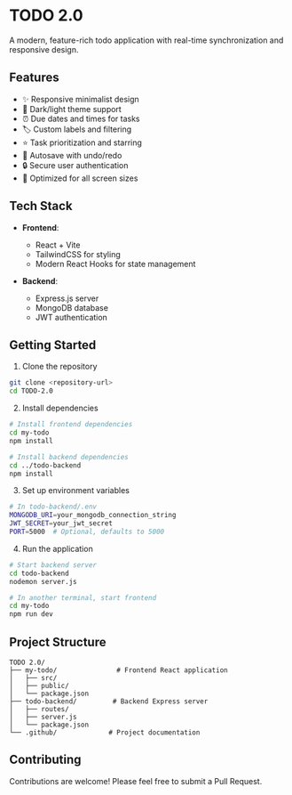 # TODO 2.0

A modern, feature-rich todo application with real-time synchronization and responsive design.

## Features

- ✨ Responsive minimalist design
- 🎨 Dark/light theme support
- ⏰ Due dates and times for tasks
- 🏷️ Custom labels and filtering
- ⭐ Task prioritization and starring
- 💾 Autosave with undo/redo
- 🔒 Secure user authentication
- 📱 Optimized for all screen sizes

## Tech Stack

- **Frontend**:
  - React + Vite
  - TailwindCSS for styling
  - Modern React Hooks for state management

- **Backend**:
  - Express.js server
  - MongoDB database
  - JWT authentication

## Getting Started

1. Clone the repository
```bash
git clone <repository-url>
cd TODO-2.0
```

2. Install dependencies
```bash
# Install frontend dependencies
cd my-todo
npm install

# Install backend dependencies
cd ../todo-backend
npm install
```

3. Set up environment variables
```bash
# In todo-backend/.env
MONGODB_URI=your_mongodb_connection_string
JWT_SECRET=your_jwt_secret
PORT=5000  # Optional, defaults to 5000
```

4. Run the application
```bash
# Start backend server
cd todo-backend
nodemon server.js

# In another terminal, start frontend
cd my-todo
npm run dev
```

## Project Structure

```
TODO 2.0/
├── my-todo/               # Frontend React application
│   ├── src/
│   ├── public/
│   └── package.json
├── todo-backend/         # Backend Express server
│   ├── routes/
│   ├── server.js
│   └── package.json
└── .github/             # Project documentation
```

## Contributing

Contributions are welcome! Please feel free to submit a Pull Request.